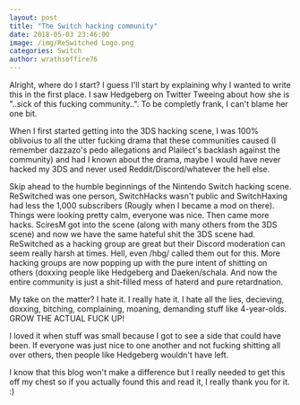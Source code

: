 ```yaml
---
layout: post
title: "The Switch hacking community"
date: 2018-05-03 23:46:00
image: /img/ReSwitched Logo.png
categories: Switch
author: wrathsoffire76
---
```

Alright, where do I start? I guess I'll start by explaining why I wanted to write this in the first place. I saw Hedgeberg on Twitter Tweeing about how she is "..sick of this fucking community..". To be completly frank, I can't blame her one bit.
  
When I first started getting into the 3DS hacking scene, I was 100% oblivoius to all the utter fucking drama that these communities caused (I remember dazzazo's pedo allegations and Plailect's backlash against the community) and had I known about the drama, maybe I would have never hacked my 3DS and never used Reddit/Discord/whatever the hell else.
  
Skip ahead to the humble beginnings of the Nintendo Switch hacking scene. ReSwitched was one person, SwitchHacks wasn't public and SwitchHaxing had less the  1,000 subscribers (Rougly when I became a mod on there). Things were looking pretty calm, everyone was nice. Then came more hacks. SciresM got into the scene (along with many others from the 3DS scene) and now we have the same hateful shit the 3DS scene had. ReSwitched as a hacking group are great but their Discord moderation can seem really harsh at times. Hell, even /hbg/ called them out for this. More hacking groups are now popping up with the pure intent of shitting on others (doxxing people like Hedgeberg and Daeken/schala. And now the entire community is just a shit-filled mess of haterd and pure retardnation.
  
My take on the matter? I hate it. I really hate it. I hate all the lies, decieving, doxxing, bitching, complaining, moaning, demanding stuff like 4-year-olds. GROW THE ACTUAL FUCK UP!
  
I loved it when stuff was small because I got to see a side that could have been. If everyone was just nice to one another and not fucking shitting all over others, then people like Hedgeberg wouldn't have left.
  
I know that this blog won't make a difference but I really needed to get this off my chest so if you actually found this and read it, I really thank you for it. :)
